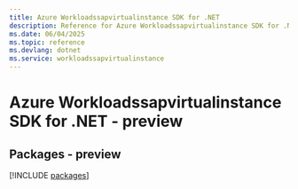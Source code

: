 ```yaml
---
title: Azure Workloadssapvirtualinstance SDK for .NET
description: Reference for Azure Workloadssapvirtualinstance SDK for .NET
ms.date: 06/04/2025
ms.topic: reference
ms.devlang: dotnet
ms.service: workloadssapvirtualinstance
---
```

# Azure Workloadssapvirtualinstance SDK for .NET - preview
## Packages - preview
[!INCLUDE [packages](workloadssapvirtualinstance-index.md)]
